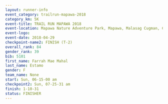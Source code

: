 ```yaml
---
layout: runner-info 
event_category: trailrun-mapawa-2018 
category_km: 5K 
event-title: TRAIL RUN MAPAWA 2018 
event-location: Mapawa Nature Adventure Park, Mapawa, Malasag Cugman, Cagayan de Oro Philippines 
event-logo: 
event-date: 2018-04-29 
checkpoint-name2: FINISH (T-2) 
overall_rank: 84
gender_rank: 39
bib: 5101
first_name: Farrah Mae Mahal
last_name: Estamo
gender: F
team_name: None
start: Sun, 06-15-00 am
checkpoint2: Sun, 07-25-31 am
finish: 1-10-31
status: FINISHER
---
```

